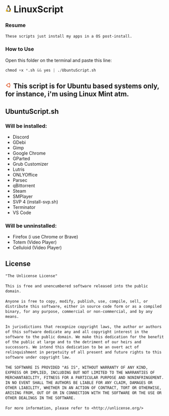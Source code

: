 <h1>
  <img width=4% src=./images/LinuxTux.png>
  LinuxScript
</h1>

### Resume
    These scripts just install my apps in a OS post-install.

### How to Use

  Open this folder on the terminal and paste this line:

```s
chmod +x *.sh && yes | ./UbuntuScript.sh
```

<!-- 
## <img width=4% src=https://upload.wikimedia.org/wikipedia/commons/thumb/a/a5/Archlinux-icon-crystal-64.svg/768px-Archlinux-icon-crystal-64.svg.png> For Arch based users, see [HERE](https://github.com/LeDragoX/LinuxScript/tree/master/arch-based) [WIP] 
-->

## <img width=4% src=./images/UbuntuIcon.png> This script is for Ubuntu based systems only, for instance, i'm using Linux Mint atm.

## UbuntuScript.sh
### Will be installed:
- Discord
- GDebi
- Gimp
- Google Chrome
- GParted
- Grub Customizer
- Lutris
- ONLYOffice
- Parsec
- qBittorrent
- Steam
- SMPlayer
- SVP 4 (install-svp.sh)
- Terminator
- VS Code

### Will be unninstalled:
- Firefox (i use Chrome or Brave)
- Totem (Video Player)
- Celluloid (Video Player)

## License

    "The Unlicense License"

    This is free and unencumbered software released into the public domain.

    Anyone is free to copy, modify, publish, use, compile, sell, or
    distribute this software, either in source code form or as a compiled
    binary, for any purpose, commercial or non-commercial, and by any
    means.

    In jurisdictions that recognize copyright laws, the author or authors
    of this software dedicate any and all copyright interest in the
    software to the public domain. We make this dedication for the benefit
    of the public at large and to the detriment of our heirs and
    successors. We intend this dedication to be an overt act of
    relinquishment in perpetuity of all present and future rights to this
    software under copyright law.

    THE SOFTWARE IS PROVIDED "AS IS", WITHOUT WARRANTY OF ANY KIND,
    EXPRESS OR IMPLIED, INCLUDING BUT NOT LIMITED TO THE WARRANTIES OF
    MERCHANTABILITY, FITNESS FOR A PARTICULAR PURPOSE AND NONINFRINGEMENT.
    IN NO EVENT SHALL THE AUTHORS BE LIABLE FOR ANY CLAIM, DAMAGES OR
    OTHER LIABILITY, WHETHER IN AN ACTION OF CONTRACT, TORT OR OTHERWISE,
    ARISING FROM, OUT OF OR IN CONNECTION WITH THE SOFTWARE OR THE USE OR
    OTHER DEALINGS IN THE SOFTWARE.

    For more information, please refer to <http://unlicense.org/>
